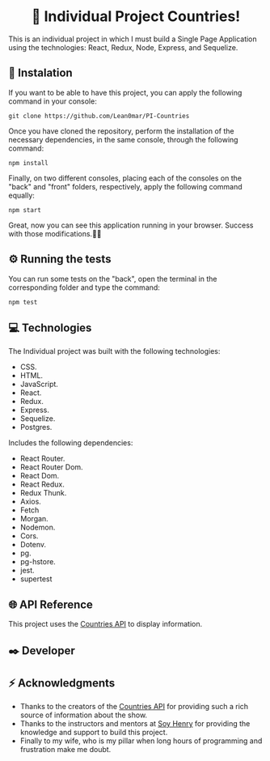<h1 align="center"> 👋 Individual Project Countries!</h1>
This is an individual project in which I must build a Single Page Application using the technologies: React, Redux, Node, Express, and Sequelize.

<h2 align="left">🔧 Instalation </h2>

If you want to be able to have this project, you can apply the following command in your console: 

```
git clone https://github.com/Lean0mar/PI-Countries
```

Once you have cloned the repository, perform the installation of the necessary dependencies, in the same console, through the following command:

```
npm install
```
Finally, on two different consoles, placing each of the consoles on the "back" and "front" folders, respectively, apply the following command equally:

```
npm start
```

Great, now you can see this application running in your browser. Success with those modifications.🚀🚀

<h2 align="left">⚙️ Running the tests </h2>

You can run some tests on the "back", open the terminal in the corresponding folder and type the command:

```
npm test
```


<h2 align="left">💻 Technologies </h2>


The Individual project was built with the following technologies:

- CSS.
- HTML.
- JavaScript.
- React.
- Redux.
- Express.
- Sequelize.
- Postgres.

Includes the following dependencies:

- React Router.
- React Router Dom.
- React Dom.
- React Redux.
- Redux Thunk.
- Axios.
- Fetch
- Morgan.
- Nodemon.
- Cors.
- Dotenv.
- pg.
- pg-hstore.
- jest.
- supertest



<h2 align="left">🌐 API Reference </h2>

This project uses the [Countries API](https://restcountries.com/v3/all) to display information.

<h2 align="left">✒️ Developer </h2>



<h2 align="left">⚡ Acknowledgments</h2>

- Thanks to the creators of the [Countries API](https://restcountries.com/v3/all) for providing such a rich source of information about the show.
- Thanks to the instructors and mentors at [Soy Henry](https://www.soyhenry.com/) for providing the knowledge and support to build this project.
- Finally to my wife, who is my pillar when long hours of programming and frustration make me doubt.
